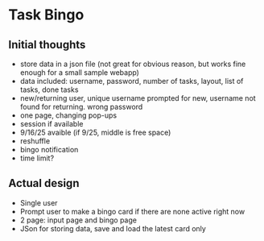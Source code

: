 # Task Bingo

## Initial thoughts
- store data in a json file (not great for obvious reason, but works fine enough for a small sample webapp)
- data included: username, password, number of tasks, layout, list of tasks, done tasks
- new/returning user, unique username prompted for new, username not found for returning. wrong password
- one page, changing pop-ups
- session if available
- 9/16/25 avaible (if 9/25, middle is free space)
- reshuffle
- bingo notification
- time limit?

## Actual design
- Single user
- Prompt user to make a bingo card if there are none active right now
- 2 page: input page and bingo page
- JSon for storing data, save and load the latest card only